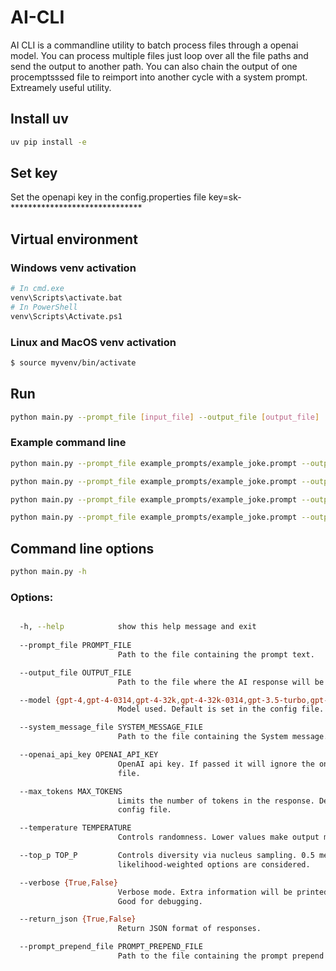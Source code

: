 
# AI-CLI
AI CLI is a commandline utility to batch process files through a openai model. You can process multiple files just loop over all the file paths and send the output to another path. You can also chain the output of one procemptsssed file to reimport into another cycle with a system prompt. Extreamely useful utility.

## Install uv 

```bash
uv pip install -e
```

## Set key

Set the openapi key in the config.properties file
key=sk-******************************

## Virtual environment

### Windows venv activation


```bash
# In cmd.exe
venv\Scripts\activate.bat
# In PowerShell
venv\Scripts\Activate.ps1
```

### Linux and MacOS venv activation

```bash
$ source myvenv/bin/activate
```

## Run 

```bash
python main.py --prompt_file [input_file] --output_file [output_file] 
```

### Example command line 

```bash
python main.py --prompt_file example_prompts/example_joke.prompt --output_file  example_output/example_output.txt  --verbose=True
```

```bash
python main.py --prompt_file example_prompts/example_joke.prompt --output_file  example_output/example_output.txt --system_message_file example_system_messages/role_comedian.prompt --verbose=True
```

```bash
python main.py --prompt_file example_prompts/example_joke.prompt --output_file  example_output/example_output.txt --system_message_file example_system_messages/role_comedian.prompt --verbose=True --openai_api_key sk-000000000000000000
```

```bash
python main.py --prompt_file example_prompts/example_joke.prompt --output_file  example_output/example_output.txt  --openai_api_key sk-000000000000000000
```

## Command line options
```bash
python main.py -h
```

### Options:
```bash

  -h, --help            show this help message and exit
  
  --prompt_file PROMPT_FILE
                        Path to the file containing the prompt text.

  --output_file OUTPUT_FILE
                        Path to the file where the AI response will be saved.

  --model {gpt-4,gpt-4-0314,gpt-4-32k,gpt-4-32k-0314,gpt-3.5-turbo,gpt-3.5-turbo-0301,text-davinci-003,code-davinci-002,text-davinci-001,text-curie-001,text-babbage-001,text-ada-001}  
                        Model used. Default is set in the config file.

  --system_message_file SYSTEM_MESSAGE_FILE
                        Path to the file containing the System message.

  --openai_api_key OPENAI_API_KEY
                        OpenAI api key. If passed it will ignore the one in the config      
                        file.

  --max_tokens MAX_TOKENS
                        Limits the number of tokens in the response. Default is set in the  
                        config file.

  --temperature TEMPERATURE
                        Controls randomness. Lower values make output more deterministic. 

  --top_p TOP_P         Controls diversity via nucleus sampling. 0.5 means half of all      
                        likelihood-weighted options are considered.

  --verbose {True,False}
                        Verbose mode. Extra information will be printed to the console.     
                        Good for debugging.

  --return_json {True,False}
                        Return JSON format of responses.

  --prompt_prepend_file PROMPT_PREPEND_FILE
                        Path to the file containing the prompt prepend text.
```

